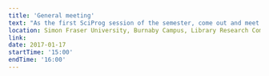 ```yaml
---
title: 'General meeting'
text: "As the first SciProg session of the semester, come out and meet your fellow SciProg members! We'll discuss what YOU would like to see in SciProg. If you have ideas of how we can better serve the scientific programming community at SFU, come and let us know."
location: Simon Fraser University, Burnaby Campus, Library Research Commons
link: 
date: 2017-01-17
startTime: '15:00'
endTime: '16:00'
---
```

